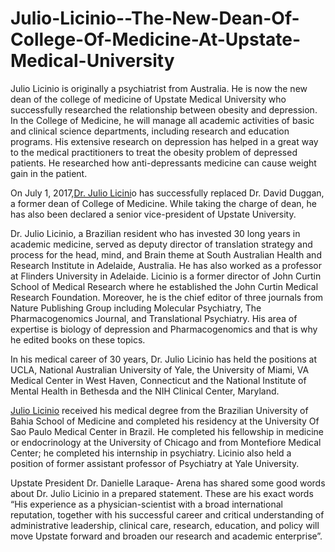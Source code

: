 # Julio-Licinio--The-New-Dean-Of-College-Of-Medicine-At-Upstate-Medical-University


Julio Licinio is originally a psychiatrist from Australia.  He is now the new dean of the college of medicine of Upstate Medical University who successfully researched the relationship between obesity and depression. In the College of Medicine, he will manage all academic activities of basic and clinical science departments, including research and education programs. His extensive research on depression has helped in a great way to the medical practitioners to treat the obesity problem of depressed patients. He researched how anti-depressants medicine can cause weight gain in the patient. 


On July 1, 2017,<a href="http://www.syracuse.com/health/index.ssf/2017/04/upstate_hires_new_medical_school_dean_from_australia.html">Dr. Julio Licini</a>o has successfully replaced Dr. David Duggan, a former dean of College of Medicine. While taking the charge of dean, he has also been declared a senior vice-president of Upstate University.


Dr. Julio Licinio, a Brazilian resident who has invested 30 long years in academic medicine, served as deputy director of translation strategy and process for the head, mind, and Brain theme at South Australian Health and Research Institute in Adelaide, Australia.  He has also worked as a professor at Flinders University in Adelaide. Licinio is a former director of John Curtin School of Medical Research where he established the John Curtin Medical Research Foundation. Moreover, he is the chief editor of three journals from Nature Publishing Group including Molecular Psychiatry, The Pharmacogenomics Journal, and Translational Psychiatry. His area of expertise is biology of depression and Pharmacogenomics and that is why he edited books on these topics.

In his medical career of 30 years, Dr. Julio Licinio has held the positions at UCLA, National Australian University of Yale, the University of Miami, VA Medical Center in West Haven, Connecticut and the National Institute of Mental Health in Bethesda and the NIH Clinical Center, Maryland. 

<a href="http://upstateonline.info/static/April6-April132017/blog/story-1/index.html">Julio Licinio</a> received his medical degree from the Brazilian University of Bahia School of Medicine and completed his residency at the University Of Sao Paulo Medical Center in Brazil. He completed his fellowship in medicine or endocrinology at the University of Chicago and from Montefiore Medical Center; he completed his internship in psychiatry. Licinio also held a position of former assistant professor of Psychiatry at Yale University.

Upstate President Dr. Danielle Laraque- Arena has shared some good words about Dr. Julio Licinio in a prepared statement. These are his exact words “His experience as a physician-scientist with a broad international reputation, together with his successful career and critical understanding of administrative leadership, clinical care, research, education, and policy will move Upstate forward and broaden our research and academic enterprise”. 
